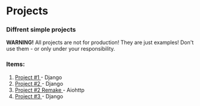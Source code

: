 # Projects

### Diffrent simple projects

**WARNING!**
All projects are not for production! They are just examples! Don't use them - or only under your responsibility.

### Items:
1. [Project #1 ](project1/) - Django
1. [Project #2 ](project2/) - Django
1. [Project #2 Remake ](project2_remake/) - Aiohttp
1. [Project #3 ](project3/) - Django

